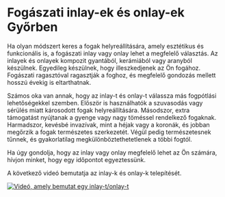# Fogászati ​​inlay-ek és onlay-ek Győrben

Ha olyan módszert keres a fogak helyreállítására, amely esztétikus és funkcionális is, a fogászati ​​inlay vagy onlay lehet a megfelelő választás. Az inlayek és onlayek kompozit gyantából, kerámiából vagy aranyból készülnek. Egyedileg készülnek, hogy illeszkedjenek az Ön fogához. Fogászati ​​ragasztóval ragasztják a foghoz, és megfelelő gondozás mellett hosszú évekig is eltarthatnak.

Számos oka van annak, hogy az inlay-t és onlay-t válassza más fogpótlási lehetőségekkel szemben. Először is használhatók a szuvasodás vagy sérülés miatt károsodott fogak helyreállítására. Másodszor, extra támogatást nyújtanak a gyenge vagy nagy töméssel rendelkező fogaknak. Harmadszor, kevésbé invazívak, mint a héjak vagy a koronák, és jobban megőrzik a fogak természetes szerkezetét. Végül pedig természetesnek tűnnek, és gyakorlatilag megkülönböztethetetlenek a többi fogtól.

Ha úgy gondolja, hogy az inlay vagy onlay megfelelő lehet az Ön számára, hívjon minket, hogy egy időpontot egyeztessünk.

A következő videó bemutatja az inlay-k és onlay-k telepítését.

[![Videó, amely bemutat egy inlay-t/onlay-t](https://img.youtube.com/vi/ntiQm0Njbow/0.jpg)](https://www.youtube.com/watch?v=ntiQm0Njbow&t=40)